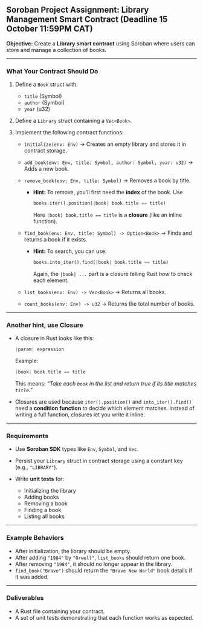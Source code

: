 ## Soroban Project Assignment: Library Management Smart Contract (Deadline 15 October 11:59PM CAT)

**Objective:**
Create a **Library smart contract** using Soroban where users can store and manage a collection of books.

---

### What Your Contract Should Do

1. Define a `Book` struct with:

   * `title` (Symbol)
   * `author` (Symbol)
   * `year` (u32)

2. Define a `Library` struct containing a `Vec<Book>`.

3. Implement the following contract functions:

   * `initialize(env: Env)` → Creates an empty library and stores it in contract storage.
   * `add_book(env: Env, title: Symbol, author: Symbol, year: u32)` → Adds a new book.
   * `remove_book(env: Env, title: Symbol)` → Removes a book by title.

     * **Hint:** To remove, you’ll first need the **index** of the book. Use

       ```rust
       books.iter().position(|book| book.title == title)
       ```

       Here `|book| book.title == title` is a **closure** (like an inline function).
   * `find_book(env: Env, title: Symbol) -> Option<Book>` → Finds and returns a book if it exists.

     * **Hint:** To search, you can use:

       ```rust
       books.into_iter().find(|book| book.title == title)
       ```

       Again, the `|book| ...` part is a closure telling Rust *how* to check each element.
   * `list_books(env: Env) -> Vec<Book>` → Returns all books.
   * `count_books(env: Env) -> u32` → Returns the total number of books.

---

### Another hint, use Closure

* A closure in Rust looks like this:

  ```rust
  |param| expression
  ```

  Example:

  ```rust
  |book| book.title == title
  ```

  This means: *“Take each `book` in the list and return true if its title matches `title`.”*
* Closures are used because `iter().position()` and `into_iter().find()` need a **condition function** to decide which element matches. Instead of writing a full function, closures let you write it inline.

---

### Requirements

* Use **Soroban SDK** types like `Env`, `Symbol`, and `Vec`.
* Persist your `Library` struct in contract storage using a constant key (e.g., `"LIBRARY"`).
* Write **unit tests** for:

  * Initializing the library
  * Adding books
  * Removing a book
  * Finding a book
  * Listing all books

---

### Example Behaviors

* After initialization, the library should be empty.
* After adding `"1984"` by `"Orwell"`, `list_books` should return one book.
* After removing `"1984"`, it should no longer appear in the library.
* `find_book("Brave")` should return the `"Brave New World"` book details if it was added.

---

### Deliverables

* A Rust file containing your contract.
* A set of unit tests demonstrating that each function works as expected.
